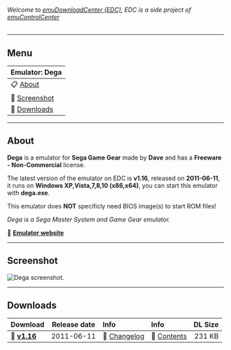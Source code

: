 ###### Welcome to [emuDownloadCenter (EDC)](https://github.com/PhoenixInteractiveNL/emuDownloadCenter/wiki/), EDC is a side project of [emuControlCenter](https://github.com/PhoenixInteractiveNL/emuControlCenter/wiki/)
***
## Menu
| **Emulator: Dega** |
|:---------|
| :clipboard: [About](#about) |
| :sunrise: [Screenshot](#screenshot) |
| :floppy_disk: [Downloads](#downloads) |
***
## About
**Dega** is a emulator for **Sega Game Gear** made by **Dave** and has a **Freeware - Non-Commercial** license.

The latest version of the emulator on EDC is **v1.16**, released on **2011-06-11**, it runs on **Windows XP,Vista,7,8,10 (x86,x64)**, you can start this emulator with **dega.exe**.

This emulator does **NOT** specificly need BIOS image(s) to start ROM files!

_Dega is a Sega Master System and Game Gear emulator._

:link: [**Emulator website**](http://sourceforge.net/projects/dega/)
***
## Screenshot
![](https://raw.githubusercontent.com/PhoenixInteractiveNL/emuDownloadCenter/master/hooks/dega/screen.jpg "Dega screenshot.")
***
## Downloads
| Download | Release date  | Info       | Info       | DL Size    |
|:---------|:-------------:|:-----------|:-----------|-----------:|
| :floppy_disk: [**v1.16**](https://github.com/PhoenixInteractiveNL/edc-repo0003/raw/master/dega/1.16.7z) | 2011-06-11 | :page_facing_up: [Changelog](https://github.com/PhoenixInteractiveNL/edc-repo0003/blob/master/dega/1.16_changelog.txt) | :mag_right: [Contents](https://github.com/PhoenixInteractiveNL/edc-repo0003/blob/master/dega/1.16_contents.txt) | 231 KB |
